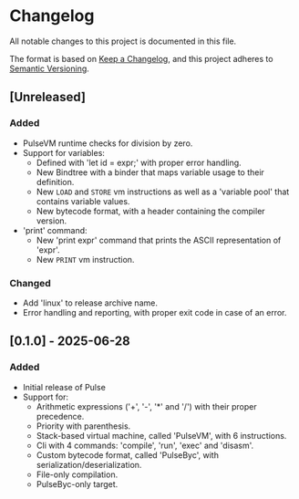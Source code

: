 # Changelog

All notable changes to this project is documented in this file.

The format is based on [Keep a Changelog](https://keepachangelog.com/en/1.1.0/),
and this project adheres to [Semantic Versioning](https://semver.org/spec/v2.0.0.html).

## [Unreleased]

### Added

- PulseVM runtime checks for division by zero.
- Support for variables:
    - Defined with 'let id = expr;' with proper error handling.
    - New Bindtree with a binder that maps variable usage to their definition.
    - New `LOAD` and `STORE` vm instructions as well as a 'variable pool' that contains variable values.
    - New bytecode format, with a header containing the compiler version.
- 'print' command:
    - New 'print expr' command that prints the ASCII representation of 'expr'.
    - New `PRINT` vm instruction.

### Changed

- Add 'linux' to release archive name.
- Error handling and reporting, with proper exit code in case of an error.

## [0.1.0] - 2025-06-28

### Added

- Initial release of Pulse
- Support for:
    - Arithmetic expressions ('+', '-', '*' and '/') with their proper precedence.
    - Priority with parenthesis.
    - Stack-based virtual machine, called 'PulseVM', with 6 instructions.
    - Cli with 4 commands: 'compile', 'run', 'exec' and 'disasm'.
    - Custom bytecode format, called 'PulseByc', with serialization/deserialization.
    - File-only compilation.
    - PulseByc-only target.
